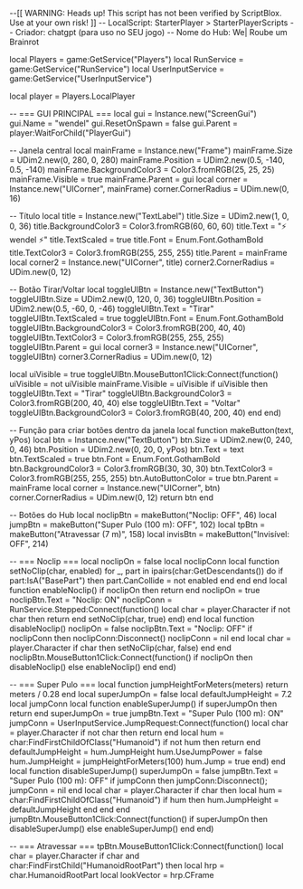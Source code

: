 --[[
	WARNING: Heads up! This script has not been verified by ScriptBlox. Use at your own risk!
]]
-- LocalScript: StarterPlayer > StarterPlayerScripts
-- Criador: chatgpt (para uso no SEU jogo)
-- Nome do Hub: We| Roube um Brainrot

local Players = game:GetService("Players")
local RunService = game:GetService("RunService")
local UserInputService = game:GetService("UserInputService")

local player = Players.LocalPlayer

-- === GUI PRINCIPAL ===
local gui = Instance.new("ScreenGui")
gui.Name = "wendel"
gui.ResetOnSpawn = false
gui.Parent = player:WaitForChild("PlayerGui")

-- Janela central
local mainFrame = Instance.new("Frame")
mainFrame.Size = UDim2.new(0, 280, 0, 280)
mainFrame.Position = UDim2.new(0.5, -140, 0.5, -140)
mainFrame.BackgroundColor3 = Color3.fromRGB(25, 25, 25)
mainFrame.Visible = true
mainFrame.Parent = gui
local corner = Instance.new("UICorner", mainFrame)
corner.CornerRadius = UDim.new(0, 16)

-- Título
local title = Instance.new("TextLabel")
title.Size = UDim2.new(1, 0, 0, 36)
title.BackgroundColor3 = Color3.fromRGB(60, 60, 60)
title.Text = "⚡ wendel ⚡"
title.TextScaled = true
title.Font = Enum.Font.GothamBold
title.TextColor3 = Color3.fromRGB(255, 255, 255)
title.Parent = mainFrame
local corner2 = Instance.new("UICorner", title)
corner2.CornerRadius = UDim.new(0, 12)

-- Botão Tirar/Voltar
local toggleUIBtn = Instance.new("TextButton")
toggleUIBtn.Size = UDim2.new(0, 120, 0, 36)
toggleUIBtn.Position = UDim2.new(0.5, -60, 0, -46)
toggleUIBtn.Text = "Tirar"
toggleUIBtn.TextScaled = true
toggleUIBtn.Font = Enum.Font.GothamBold
toggleUIBtn.BackgroundColor3 = Color3.fromRGB(200, 40, 40)
toggleUIBtn.TextColor3 = Color3.fromRGB(255, 255, 255)
toggleUIBtn.Parent = gui
local corner3 = Instance.new("UICorner", toggleUIBtn)
corner3.CornerRadius = UDim.new(0, 12)

local uiVisible = true
toggleUIBtn.MouseButton1Click:Connect(function()
	uiVisible = not uiVisible
	mainFrame.Visible = uiVisible
	if uiVisible then
		toggleUIBtn.Text = "Tirar"
		toggleUIBtn.BackgroundColor3 = Color3.fromRGB(200, 40, 40)
	else
		toggleUIBtn.Text = "Voltar"
		toggleUIBtn.BackgroundColor3 = Color3.fromRGB(40, 200, 40)
	end
end)

-- Função para criar botões dentro da janela
local function makeButton(text, yPos)
	local btn = Instance.new("TextButton")
	btn.Size = UDim2.new(0, 240, 0, 46)
	btn.Position = UDim2.new(0, 20, 0, yPos)
	btn.Text = text
	btn.TextScaled = true
	btn.Font = Enum.Font.GothamBold
	btn.BackgroundColor3 = Color3.fromRGB(30, 30, 30)
	btn.TextColor3 = Color3.fromRGB(255, 255, 255)
	btn.AutoButtonColor = true
	btn.Parent = mainFrame
	local corner = Instance.new("UICorner", btn)
	corner.CornerRadius = UDim.new(0, 12)
	return btn
end

-- Botões do Hub
local noclipBtn = makeButton("Noclip: OFF", 46)
local jumpBtn   = makeButton("Super Pulo (100 m): OFF", 102)
local tpBtn     = makeButton("Atravessar (7 m)", 158)
local invisBtn  = makeButton("Invisível: OFF", 214)

-- === Noclip ===
local noclipOn = false
local noclipConn
local function setNoClip(char, enabled)
	for _, part in ipairs(char:GetDescendants()) do
		if part:IsA("BasePart") then
			part.CanCollide = not enabled
		end
	end
end
local function enableNoclip()
	if noclipOn then return end
	noclipOn = true
	noclipBtn.Text = "Noclip: ON"
	noclipConn = RunService.Stepped:Connect(function()
		local char = player.Character
		if not char then return end
		setNoClip(char, true)
	end)
end
local function disableNoclip()
	noclipOn = false
	noclipBtn.Text = "Noclip: OFF"
	if noclipConn then
		noclipConn:Disconnect()
		noclipConn = nil
	end
	local char = player.Character
	if char then
		setNoClip(char, false)
	end
end
noclipBtn.MouseButton1Click:Connect(function()
	if noclipOn then disableNoclip() else enableNoclip() end
end)

-- === Super Pulo ===
local function jumpHeightForMeters(meters) return meters / 0.28 end
local superJumpOn = false
local defaultJumpHeight = 7.2
local jumpConn
local function enableSuperJump()
	if superJumpOn then return end
	superJumpOn = true
	jumpBtn.Text = "Super Pulo (100 m): ON"
	jumpConn = UserInputService.JumpRequest:Connect(function()
		local char = player.Character
		if not char then return end
		local hum = char:FindFirstChildOfClass("Humanoid")
		if not hum then return end
		defaultJumpHeight = hum.JumpHeight
		hum.UseJumpPower = false
		hum.JumpHeight = jumpHeightForMeters(100)
		hum.Jump = true
	end)
end
local function disableSuperJump()
	superJumpOn = false
	jumpBtn.Text = "Super Pulo (100 m): OFF"
	if jumpConn then jumpConn:Disconnect(); jumpConn = nil end
	local char = player.Character
	if char then
		local hum = char:FindFirstChildOfClass("Humanoid")
		if hum then hum.JumpHeight = defaultJumpHeight end
	end
end
jumpBtn.MouseButton1Click:Connect(function()
	if superJumpOn then disableSuperJump() else enableSuperJump() end
end)

-- === Atravessar ===
tpBtn.MouseButton1Click:Connect(function()
	local char = player.Character
	if char and char:FindFirstChild("HumanoidRootPart") then
		local hrp = char.HumanoidRootPart
		local lookVector = hrp.CFrame

